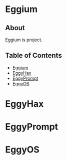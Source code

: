 # Eggium

## About

Eggium is project.

## Table of Contents

- [Eggium](#Eggium)
- [EggyHax](#EggyHax)
- [EggyPrompt](#EggyPrompt)
- [EggyOS](#EggyOS)

# EggyHax

# EggyPrompt

# EggyOS

